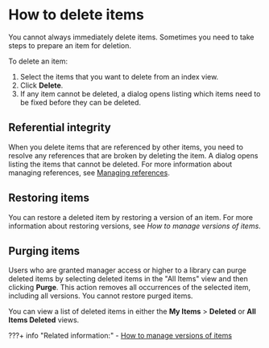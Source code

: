 # How to delete items

You cannot always immediately delete items. Sometimes you need to take steps to prepare an item for deletion.

To delete an item:

1.  Select the items that you want to delete from an index view.
2.  Click **Delete**.
3.  If any item cannot be deleted, a dialog opens listing which items need to be fixed before they can be deleted.

## Referential integrity

When you delete items that are referenced by other items, you need to resolve any references that are broken by deleting the item. A dialog opens listing the items that cannot be deleted. For more information about managing references, see [Managing references](wcm_managing_references.md).

## Restoring items

You can restore a deleted item by restoring a version of an item. For more information about restoring versions, see *How to manage versions of items*.

## Purging items

Users who are granted manager access or higher to a library can purge deleted items by selecting deleted items in the "All Items" view and then clicking **Purge**. This action removes all occurrences of the selected item, including all versions. You cannot restore purged items.

You can view a list of deleted items in either the **My Items** \> **Deleted** or **All Items Deleted** views.

???+ info "Related information:"
    - [How to manage versions of items](../item_management_features/wcm_managing_versions.md)
